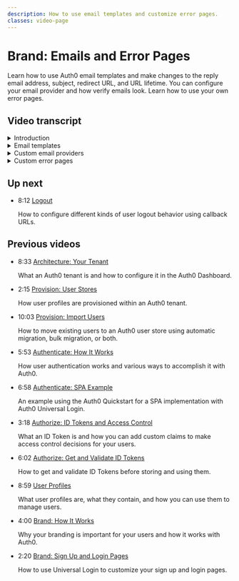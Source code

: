 ```yaml
---
description: How to use email templates and customize error pages. 
classes: video-page
---
```

# Brand: Emails and Error Pages

Learn how to use Auth0 email templates and make changes to the reply email address, subject, redirect URL, and URL lifetime. You can configure your email provider and how verify emails look. Learn how to use your own error pages.


<div class="video-wrapper" data-video="84wcgq7a75"></div>

## Video transcript

<details>
  <summary>Introduction</summary>

In the previous video we showed you how to add branding to your login pages using the universal login  Settings in the Auth0 Dashboard. In this video, we are going to show how easy it is to brand the rest of the things that your users might see, such as emails, and error pages.
</details>

<details>
  <summary>Email templates</summary>

First let’s take a look at email templates. 

We’ll start by choosing a template to customize. In this example, we’ll work on the **Change Password** template. This is the email that will be sent whenever a user requests a password change; the password will not be changed until the user follows the link in the email. 

Note that we enabled **Customize Password Reset Page** in the **Universal Login Password Reset** tab in the last video. If you haven’t done that yet, go ahead and do that now.

Enter all the information into the fields to determine the reply email address, subject, redirect URL, and URL lifetime. Email templates in Auth0 support [Liquid syntax](https://github.com/Shopify/liquid/wiki/Liquid-for-Designers), and allow you to include a number of Auth0 provided common variables 

1. For the Reply Email Address, you can include any of the common variables like {{ application.name }}. For example: `{{ application.name }} <support@yourcompany.com>`.  For this field, however, you can not use liquid syntax as part of the email address itself.

2. For the Subject line, you can include any of the common variables like `{{ application.name }}` and `{{ user.email }}`. For example: Welcome to `{{ application.name }}!`.

3. For the Redirect URL, enter the URL that you want the user to be redirected to after the action finishes. You can use the `{{ application.name }}` and `{{ application.callback_domain }}` variables. 

4. The URL Lifetime default is set to 432,000 seconds which is 5 days. After that time has passed, the URL link will expire.

5. Click Save.

At the bottom, you can see the HTML code of message body. You can edit the HTML directly. You can also use common variables in the email message body. You can use liquid syntax in the body of the email to do everything - from just changing some of the text to be user specific, to using if/then statements to provide localization of the text. 
</details>

<details>
  <summary>Custom email providers</summary>

Now we will show you how easy it is to configure a custom email provider to use. In order to use a custom email template you will need to setup one of the out of box third-party email provider services, or provide credentials from any SMTP service that supports basic authentication. 

You can use an external email provider to manage, monitor, and troubleshoot your email communications. It’s as simple as opening the right ports and whitelisting inbound connections from specific IP addresses. Auth0 currently supports the following providers:

* Mandrill
* Amazon SES
* SendGrid
* SparkPost
* Or any Other SMTP provider (e.g., Gmail, Yahoo)

Note that you can only configure one email provider, which will be used for all emails.

You can also use your own SMTP server to send emails. This works well for testing your email templates without spamming your users. There are three requirements for the SMTP server:

* It must support LOGIN authentication.
* It must support TLS 1.0 or higher.
* And It must use a certificate signed by a public certificate authority (CA).

1. Open the **Custom Email Provider** page on the Auth0 Dashboard.
2. Click on **Use my own Email Provider**.
3. Click the **SMTP** logo.
4. Enter your SMTP server Host, Port, Username and Password in the appropriate fields.
5. Click **Save**.

Common SMTP ports include 25 and 587. Port 25 is generally reserved for unencrypted traffic and so should not be used; this is particularly important for emails from Auth0 since they often contain sensitive information. 

Now you can send a test email using the **SEND TEST EMAIL** button on the **Custom Email Provider** page of the Auth0 Dashboard. If you don't receive an email after a few minutes, check your dashboard logs for any failures.
</details>

<details>
  <summary>Custom error pages</summary>

Now we’re going to look at customizing error pages. 

By default, if your users encounter any problems at sign up or log in, Auth0 provides generic error pages, that includes the support URL and support email address, that's entered right here.

Down near the bottom of the page, under the **Error Pages** heading, you can select **Redirect users to your own error page** if desired

Using your own error pages allows you to add your branding (not Auth0’s) and provide user information about what your users should do next. To do this, you simply enter the URL for your error page.  When Auth0 redirects users to your own error pages, additional query parameters will be included in your URL, which provides additional information about the error that was encountered.

In the next video, we'll look at the user logout process.
</details>

## Up next

<ul class="up-next">

  <li>
    <span class="video-time"><i class="icon icon-budicon-494"></i>8:12</span>
    <i class="video-icon icon icon-budicon-676"></i>
    <a href="/videos/get-started/10-logout">Logout</a>
    <p>How to configure different kinds of user logout behavior using callback URLs. </p>
  </li>

</ul>

## Previous videos

<ul class="up-next">

  <li>
    <span class="video-time"><i class="icon icon-budicon-494"></i>8:33</span>
    <i class="video-icon icon icon-budicon-676"></i>
    <a href="/videos/get-started/01-architecture-your-tenant">Architecture: Your Tenant</a>
    <p>What an Auth0 tenant is and how to configure it in the Auth0 Dashboard.</p>
  </li>

  <li>
    <span class="video-time"><i class="icon icon-budicon-494"></i>2:15</span>
    <i class="video-icon icon icon-budicon-676"></i>
    <a href="/videos/get-started/02-provision-user-stores">Provision: User Stores</a>
    <p>How user profiles are provisioned within an Auth0 tenant.</p>
  </li>

  <li>
    <span class="video-time"><i class="icon icon-budicon-494"></i>10:03</span>
    <i class="video-icon icon icon-budicon-676"></i>
    <a href="/videos/get-started/03-provision-import-users">Provision: Import Users</a>
    <p>How to move existing users to an Auth0 user store using automatic migration, bulk migration, or both.</p>
  </li>

  <li>
    <span class="video-time"><i class="icon icon-budicon-494"></i>5:53</span>
    <i class="video-icon icon icon-budicon-676"></i>
    <a href="/videos/get-started/04_01-authenticate-how-it-works">Authenticate: How It Works</a>
    <p>How user authentication works and various ways to accomplish it with Auth0.</p>
  </li>

  <li>
    <span class="video-time"><i class="icon icon-budicon-494"></i>6:58</span>
    <i class="video-icon icon icon-budicon-676"></i>
    <a href="/videos/get-started/04_02-authenticate-spa-example">Authenticate: SPA Example</a>
    <p>An example using the Auth0 Quickstart for a SPA implementation with Auth0 Universal Login. </p>
  </li>

  <li>
    <span class="video-time"><i class="icon icon-budicon-494"></i>3:18</span>
    <i class="video-icon icon icon-budicon-676"></i>
    <a href="/videos/get-started/05_01-authorize-id-tokens-access-control">Authorize: ID Tokens and Access Control</a>
    <p>What an ID Token is and how you can add custom claims to make access control decisions for your users. </p>
  </li>

  <li>
    <span class="video-time"><i class="icon icon-budicon-494"></i>6:02</span>
    <i class="video-icon icon icon-budicon-676"></i>
    <a href="/videos/get-started/05_02-authorize-get-validate-id-tokens">Authorize: Get and Validate ID Tokens</a>
    <p>How to get and validate ID Tokens before storing and using them. </p>
  </li>

  <li>
    <span class="video-time"><i class="icon icon-budicon-494"></i>8:59</span>
    <i class="video-icon icon icon-budicon-676"></i>
    <a href="/videos/get-started/06-user-profiles">User Profiles</a>
    <p>What user profiles are, what they contain, and how you can use them to manage users. </p>
  </li>

  <li>
    <span class="video-time"><i class="icon icon-budicon-494"></i>4:00</span>
    <i class="video-icon icon icon-budicon-676"></i>
    <a href="/videos/get-started/07_01-brand-how-it-works">Brand: How It Works</a>
    <p>Why your branding is important for your users and how it works with Auth0. </p>
  </li>

  <li>
    <span class="video-time"><i class="icon icon-budicon-494"></i>2:20</span>
    <i class="video-icon icon icon-budicon-676"></i>
    <a href="/videos/get-started/07_02-brand-signup-login-pages">Brand: Sign Up and Login Pages</a>
    <p>How to use Universal Login to customize your sign up and login pages. </p>
  </li>

</ul>

